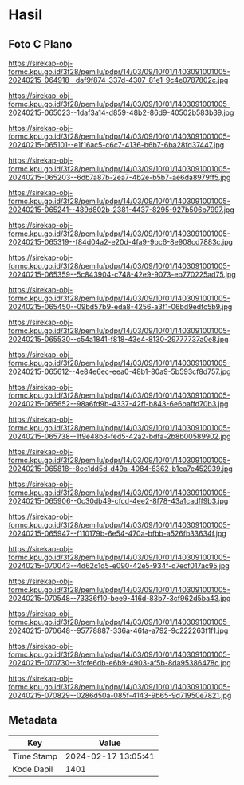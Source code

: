# Hasil

## Foto C Plano

https://sirekap-obj-formc.kpu.go.id/3f28/pemilu/pdpr/14/03/09/10/01/1403091001005-20240215-064918--daf9f874-337d-4307-81e1-9c4e0787802c.jpg

https://sirekap-obj-formc.kpu.go.id/3f28/pemilu/pdpr/14/03/09/10/01/1403091001005-20240215-065023--1daf3a14-d859-48b2-86d9-40502b583b39.jpg

https://sirekap-obj-formc.kpu.go.id/3f28/pemilu/pdpr/14/03/09/10/01/1403091001005-20240215-065101--e1f16ac5-c6c7-4136-b6b7-6ba28fd37447.jpg

https://sirekap-obj-formc.kpu.go.id/3f28/pemilu/pdpr/14/03/09/10/01/1403091001005-20240215-065203--6db7a87b-2ea7-4b2e-b5b7-ae6da8979ff5.jpg

https://sirekap-obj-formc.kpu.go.id/3f28/pemilu/pdpr/14/03/09/10/01/1403091001005-20240215-065241--489d802b-2381-4437-8295-927b506b7997.jpg

https://sirekap-obj-formc.kpu.go.id/3f28/pemilu/pdpr/14/03/09/10/01/1403091001005-20240215-065319--f84d04a2-e20d-4fa9-9bc6-8e908cd7883c.jpg

https://sirekap-obj-formc.kpu.go.id/3f28/pemilu/pdpr/14/03/09/10/01/1403091001005-20240215-065359--5c843904-c748-42e9-9073-eb770225ad75.jpg

https://sirekap-obj-formc.kpu.go.id/3f28/pemilu/pdpr/14/03/09/10/01/1403091001005-20240215-065450--09bd57b9-eda8-4256-a3f1-06bd9edfc5b9.jpg

https://sirekap-obj-formc.kpu.go.id/3f28/pemilu/pdpr/14/03/09/10/01/1403091001005-20240215-065530--c54a1841-f818-43e4-8130-29777737a0e8.jpg

https://sirekap-obj-formc.kpu.go.id/3f28/pemilu/pdpr/14/03/09/10/01/1403091001005-20240215-065612--4e84e6ec-eea0-48b1-80a9-5b593cf8d757.jpg

https://sirekap-obj-formc.kpu.go.id/3f28/pemilu/pdpr/14/03/09/10/01/1403091001005-20240215-065652--98a6fd9b-4337-42ff-b843-6e6baffd70b3.jpg

https://sirekap-obj-formc.kpu.go.id/3f28/pemilu/pdpr/14/03/09/10/01/1403091001005-20240215-065738--1f9e48b3-fed5-42a2-bdfa-2b8b00589902.jpg

https://sirekap-obj-formc.kpu.go.id/3f28/pemilu/pdpr/14/03/09/10/01/1403091001005-20240215-065818--8ce1dd5d-d49a-4084-8362-b1ea7e452939.jpg

https://sirekap-obj-formc.kpu.go.id/3f28/pemilu/pdpr/14/03/09/10/01/1403091001005-20240215-065906--0c30db49-cfcd-4ee2-8f78-43a1cadff9b3.jpg

https://sirekap-obj-formc.kpu.go.id/3f28/pemilu/pdpr/14/03/09/10/01/1403091001005-20240215-065947--f110179b-6e54-470a-bfbb-a526fb33634f.jpg

https://sirekap-obj-formc.kpu.go.id/3f28/pemilu/pdpr/14/03/09/10/01/1403091001005-20240215-070043--4d62c1d5-e090-42e5-934f-d7ecf017ac95.jpg

https://sirekap-obj-formc.kpu.go.id/3f28/pemilu/pdpr/14/03/09/10/01/1403091001005-20240215-070548--73336f10-bee9-416d-83b7-3cf962d5ba43.jpg

https://sirekap-obj-formc.kpu.go.id/3f28/pemilu/pdpr/14/03/09/10/01/1403091001005-20240215-070648--95778887-336a-46fa-a792-9c222263f1f1.jpg

https://sirekap-obj-formc.kpu.go.id/3f28/pemilu/pdpr/14/03/09/10/01/1403091001005-20240215-070730--3fcfe6db-e6b9-4903-af5b-8da95386478c.jpg

https://sirekap-obj-formc.kpu.go.id/3f28/pemilu/pdpr/14/03/09/10/01/1403091001005-20240215-070829--0286d50a-085f-4143-9b65-9d71950e7821.jpg


## Metadata

| Key        | Value               |
| ---------- | ------------------- |
| Time Stamp | 2024-02-17 13:05:41 |
| Kode Dapil | 1401                |



